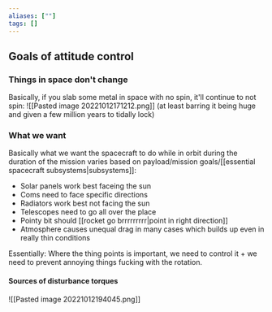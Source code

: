 ```yaml
---
aliases: [""]
tags: []
---
```


## Goals of attitude control
### Things in space don't change
Basically, if you slab some metal in space with no spin, it'll continue to not spin:
![[Pasted image 20221012171212.png]]
(at least barring it being huge and given a few million years to tidally lock)

### What we want
Basically what we want the spacecraft to do while in orbit during the duration of the mission varies based on payload/mission goals/[[essential spacecraft subsystems|subsystems]]:
- Solar panels work best faceing the sun
- Coms need to face specific directions
- Radiators work best not facing the sun
- Telescopes need to go all over the place
- Pointy bit should [[rocket go brrrrrrrrr|point in right direction]]
- Atmosphere causes unequal drag in many cases which builds up even in really thin conditions

Essentially: Where the thing points is important, we need to control it + we need to prevent annoying things fucking with the rotation.


#### Sources of disturbance torques
![[Pasted image 20221012194045.png]]


